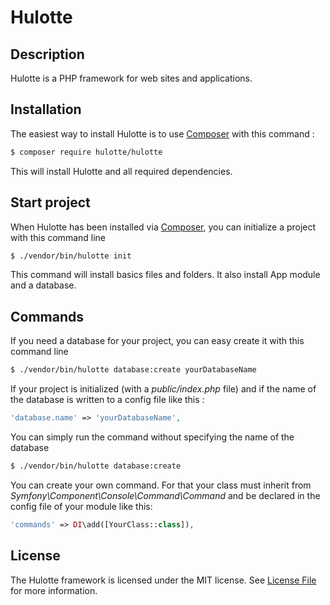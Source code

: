 # Hulotte

## Description
Hulotte is a PHP framework for web sites and applications.

## Installation
The easiest way to install Hulotte is to use [Composer](https://getcomposer.org/) with this command :

```bash
$ composer require hulotte/hulotte
```

This will install Hulotte and all required dependencies.

## Start project
When Hulotte has been installed via [Composer](https://getcomposer.org/), you can initialize a project with this command line

```bash
$ ./vendor/bin/hulotte init
```

This command will install basics files and folders. It also install App module and a database.

## Commands
If you need a database for your project, you can easy create it with this command line
```bash
$ ./vendor/bin/hulotte database:create yourDatabaseName
```
If your project is initialized (with a _public/index.php_ file) and if the name of the database is written to a config file like this :
```php
'database.name' => 'yourDatabaseName',
```
You can simply run the command without specifying the name of the database
```bash
$ ./vendor/bin/hulotte database:create
```

You can create your own command. For that your class must inherit from _Symfony\Component\Console\Command\Command_ and be declared in the config file of your module like this:

```php
'commands' => DI\add([YourClass::class]),
```

## License
The Hulotte framework is licensed under the MIT license. See [License File](LICENSE) for more information.
